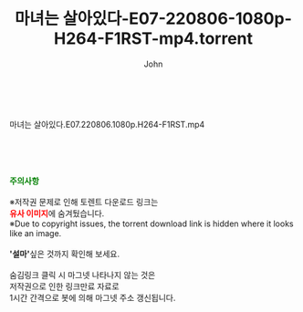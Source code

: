 ﻿---
layout: post
title:  "마녀는 살아있다-E07-220806-1080p-H264-F1RST-mp4.torrent"
author: John
categories: [ 드라마 ]
tags: [  ]
image:  
description: "마녀는 살아있다-E07-220806-1080p-H264-F1RST-mp4 torrent 정보 공유"
toc: true
toc_sticky: true
---

<br>
<div class="view-img">
<a class="view_image" href="https://torrentmobile60.com/bbs/view_image.php?fn=%2Fdata%2Ffile%2Fdrama%2F3735182707_bnlHBecx_9caa8a5456ce250bd5fb7ec01c4278c06da034db.jpg" target="_blank"><img alt="" class="img-tag" content="https://torrentmobile60.com/data/file/drama/3735182707_bnlHBecx_9caa8a5456ce250bd5fb7ec01c4278c06da034db.jpg" itemprop="image" src="https://torrentmobile60.com/data/file/drama/thumb-3735182707_bnlHBecx_9caa8a5456ce250bd5fb7ec01c4278c06da034db_835x2212.jpg"/></a></div><div class="view-content" itemprop="description">
<p>마녀는 살아있다.E07.220806.1080p.H264-F1RST.mp4<br/></p> </div>
    
<br><br><br>
<p data-ke-size="size16"><b><span style="color: green;">주의사항</span></b><br /><br />※저작권 문제로 인해 토렌트 다운로드 링크는<br /><b><span style="color: red;">유사 이미지</span></b>에 숨겨뒀습니다.<br />※Due to copyright issues, the torrent download link is hidden where it looks like an image.<br /><br /><b>'설마'</b>싶은 것까지 확인해 보세요.<br /><br />숨김링크 클릭 시 마그넷 나타나지 않는 것은<br />저작권으로 인한 링크만료 자료로<br />1시간 간격으로 봇에 의해 마그넷 주소 갱신됩니다.</p>
